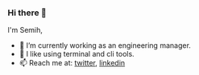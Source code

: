 
 ### Hi there 👋
 
 I'm Semih,

 - 📝 I’m currently working as an engineering manager.
 - 🔭 I like using terminal and cli tools.
 - 📫 Reach me at: [twitter](https://twitter.com/semiherdogan_), [linkedin](https://www.linkedin.com/in/hasansemiherdogan)
